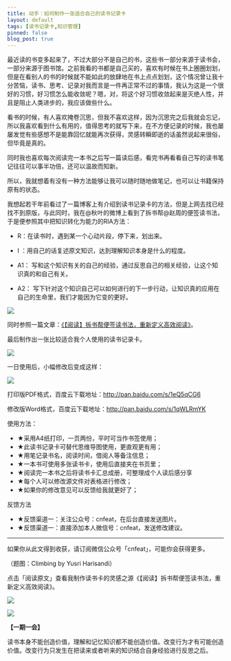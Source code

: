 ```yaml
---
title: 动手：如何制作一张适合自己的读书记录卡
layout: default
tags: [读书记录卡,知识管理]
pinned: false
blog_post: true
---
```




最近读的书变多起来了，不过大部分不是自己的书，这些书一部分来源于读书会，一部分来源于图书馆。之前我看的书都是自己买的，喜欢有时候在书上圈圈划划，但是在看别人的书的时候就不能如此的放肆地在书上点点划划，这个情况曾让我十分苦恼，读书、思考、记录对我而言是一件再正常不过的事情，我认为这是一个很好的习惯，好习惯怎么能收敛呢？嗯，对，将这个好习惯收敛起来是灭绝人性，并且是阻止人类进步的，我应该做些什么。

看书的时候，有人喜欢掩卷沉思，但我不喜欢这样，因为沉思完之后我就会忘记，所以我喜欢看到什么有用的，值得思考的就写下来，在不方便记录的时候，我也屡屡发觉有些感想不是能靠回忆就能再次获得，灵感转瞬即逝的话虽然说起来很俗，但毕竟是真的。

同时我也喜欢每次阅读完一本书之后写一篇读后感，看完书再看看自己写的读书笔记往往可以事半功倍，还可以温故而知新。

所以，我就想着有没有一种方法能够让我可以随时随地做笔记，也可以让书籍保持原有的状态。

我想起若干年前看过了一篇博客上有介绍到读书记录卡的方法，但是上网去找已经找不到原版，与此同时，我在@秋叶的微博上看到了拆书帮@赵周的便签读书法，于是便参照其中把知识转化为能力的RIA方法：

- R：在读书时，遇到某一个心动片段，停下来，划出来。 

- I ：用自己的话复述原文知识，达到理解知识本身是什么的程度。 

- A1： 写和这个知识有关的自己的经验，通过反思自己的相关经验，让这个知识真的和自己有关。 

- A2： 写下针对这个知识自己可以如何进行的下一步行动，让知识真的应用在自己的生命里，我们才能因为它变的更好。 

![](http://mmbiz.qpic.cn/mmbiz/SMUbjiabyicnHmBQa3OYn0RLxtfRPiaLK5GZEDg5N1RX6T0RQvZX9EZk1fPauyrloAGoKib1huGYeqKFV9sgOFs8cQ/0)

同时参照一篇文章：[《【阅读】拆书帮便签读书法，重新定义高效阅读》](http://mp.weixin.qq.com/s?__biz=MjM5OTA3MjUwMA==&mid=200515202&idx=1&sn=1239410ae25d0a22375c981cac4abca6&3rd=MzA3MDU4NTYzMw==&scene=6#rd)。

最后制作出一张比较适合我个人使用的读书记录卡。

![](http://dn-tucdn.qbox.me/dx.jpg/w.jpg)

一日使用后，小幅修改后变成这样：

![](http://cnfeat.qiniudn.com/Image-2014-09-24-10-49-03.jpg)


打印版PDF格式，百度云下载地址：http://pan.baidu.com/s/1eQ5qCG6

修改版Word格式，百度云下载地址：http://pan.baidu.com/s/1qWLRmYK


使用方法：

- ★采用A4纸打印，一页两份，平时可当作书签使用；
- ★此读书记录卡可替代思维导图使用，更直观更有用；
- ★用笔记录书名，阅读时间，借阅人等备注信息；
- ★一本书可使用多张读书卡，使用后直接夹在书页里；
- ★阅读完一本书之后将读书卡汇总成册，可整理成个人读后感分享
- ★每个人可以修改源文件对表格进行修改；
- ★如果你的修改意见可以反馈给我就更好了；

反馈方法

- ★反馈渠道一：关注公众号：cnfeat，在后台直接发送图片。
- ★反馈渠道一：直接添加本人微信号：cnfeat，发送修改建议。

----

如果你从此文得到收获，请订阅微信公众号「cnfeat」，可能你会获得更多。

（题图：Climbing by Yusri Harisandi）

点击「阅读原文」查看我制作读书卡的灵感之源《【阅读】拆书帮便签读书法，重新定义高效阅读》。

![](http://cnfeat.qiniudn.com/mHDSX.png)

![](http://cnfeat.qiniudn.com/signitrue-2014-07-11.png)


**【一期一会】**

读书本身不能创造价值，理解和记忆知识都不能创造价值。改变行为才有可能创造价值。改变行为只发生在把读来或者听来的知识结合自身经验进行反思之后。

